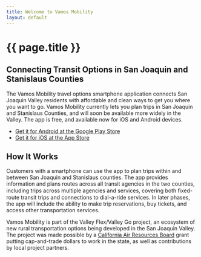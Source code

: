 ```yaml
---
title: Welcome to Vamos Mobility
layout: default
---
```


# {{ page.title }}
## Connecting Transit Options in San Joaquin and Stanislaus Counties
The Vamos Mobility travel options smartphone application connects San Joaquin Valley residents with affordable and clean ways to get you where you want to go. Vamos Mobility currently lets you plan trips in San Joaquin and Stanislaus Counties, and will soon be available more widely in the Valley. The app is free, and available now for iOS and Android devices.

- [Get it for Android at the Google Play Store](https://play.google.com/store/apps/details?id=com.kyyti.ride.vamos) 
- [Get it for iOS at the App Store](https://itunes.apple.com/fi/app/vamosmobility/id1466761354)

## How It Works
Customers with a smartphone can use the app to plan trips within and between San Joaquin and Stanislaus counties. The app provides information and plans routes across all transit agencies in the two counties, including trips across multiple agencies and services, covering both ﬁxed-route transit trips and connections to dial-a-ride services. In later phases, the app will include the ability to make trip reservations, buy tickets, and access other transportation services. 

Vamos Mobility is part of the Valley Flex/Valley Go project, an ecosystem of new rural transportation options being developed in the San Joaquin Valley. The project was made possible by a [California Air Resources Board](https://ww2.arb.ca.gov/our-work/programs/california-climate-investments) grant putting cap-and-trade dollars to work in the state, as well as contributions by local project partners.

